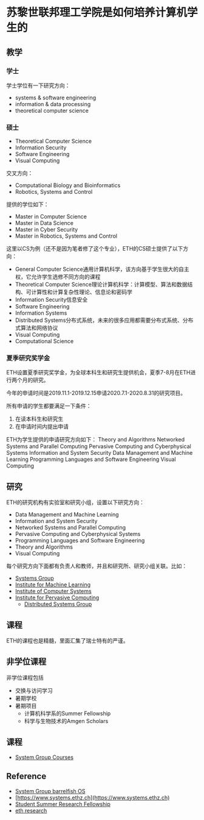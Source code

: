 # 苏黎世联邦理工学院是如何培养计算机学生的

## 教学
### 学士
学士学位有一下研究方向：
- systems & software engineering
- information & data processing
- theoretical computer science

### 硕士
- Theoretical Computer Science
- Information Security
- Software Engineering
- Visual Computing

交叉方向：
- Computational Biology and Bioinformatics 
- Robotics, Systems and Control

提供的学位如下：
- Master in Computer Science
- Master in Data Science
- Master in Cyber Security
- Master in Robotics, Systems and Control

这里以CS为例（还不是因为笔者修了这个专业），ETH的CS硕士提供了以下方向：
- General Computer Science通用计算机科学，该方向基于学生很大的自主权，它允许学生选修不同方向的课程
- Theoretical Computer Science理论计算机科学：计算模型、算法和数据结构、可计算性和计算复杂性理论、信息论和密码学
- Information Security信息安全
- Software Engineering
- Information Systems
- Distributed Systems分布式系统，未来的很多应用都需要分布式系统、分布式算法和网络协议
- Visual Computing
- Computational Science

### 夏季研究奖学金
ETH设置夏季研究奖学金，为全球本科生和研究生提供机会，夏季7-8月在ETH进行两个月的研究。

今年的申请时间是2019.11.1-2019.12.15申请2020.7.1-2020.8.31的研究项目。

所有申请的学生都要满足一下条件：
1. 在读本科生和研究生
2. 在申请时间内提出申请

ETH为学生提供的申请研究方向如下：
Theory and Algorithms
Networked Systems and Parallel Computing
Pervasive Computing and Cyberphysical Systems
Information and System Security
Data Management and Machine Learning
Programming Languages and Software Engineering
Visual Computing

## 研究
ETH的研究机构有实验室和研究小组，设置以下研究方向：
- Data Management and Machine Learning
- Information and System Security
- Networked Systems and Parallel Computing
- Pervasive Computing and Cyberphysical Systems
- Programming Languages and Software Engineering
- Theory and Algorithms
- Visual Computing

每个研究方向下面都有负责人和教师，并且和研究所、研究小组关联。比如：
- [Systems Group](https://www.systems.ethz.ch/)
- [Institute for Machine Learning](https://ml.inf.ethz.ch/)
- [Institute of Computer Systems](http://www.cs.inf.ethz.ch/)
- [Institute for Pervasive Computing](http://www.pc.inf.ethz.ch/)
    - [Distributed Systems Group](http://www.vs.inf.ethz.ch/)

## 课程
ETH的课程也是精髓，里面汇集了瑞士特有的严谨。


## 非学位课程
非学位课程包括
- 交换与访问学习
- 暑期学校
- 暑期项目
    - 计算机科学系的Summer Fellowship
    - 科学与生物技术的Amgen Scholars

## 课程
- [System Group Courses](https://www.systems.ethz.ch/courses/spring2019)

## Reference
- [System Group barrelfish OS](http://www.barrelfish.org/industry-support.html)
- [https://www.systems.ethz.ch](https://www.systems.ethz.ch)
- [Student Summer Research Fellowship](https://inf.ethz.ch/studies/summer-research-fellowship.html)
- [eth research](https://inf.ethz.ch/research.html)
